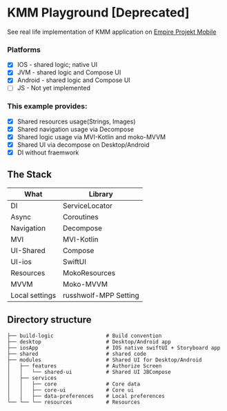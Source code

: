 # KMM Playground [Deprecated]

See real life implementation of KMM application on [Empire Projekt Mobile](https://github.com/makeevrserg/EmpireProjekt-Mobile)

### **Platforms**

- [x] IOS - shared logic; native UI
- [x] JVM - shared logic and Compose UI
- [x] Android - shared logic and Compose UI
- [ ] JS - Not yet implemented

### This example provides:

- [x] Shared resources usage(Strings, Images)
- [x] Shared navigation usage via Decompose
- [x] Shared logic usage via MVI-Kotlin and moko-MVVM
- [x] Shared UI via decompose on Desktop/Android
- [x] DI without fraemwork

## The Stack

| What           | Library               |
|----------------|-----------------------|
| DI             | ServiceLocator        |
| Async          | Coroutines            |
| Navigation     | Decompose             |
| MVI            | MVI-Kotlin            |
| UI-Shared      | Compose               |
| UI-ios         | SwiftUI               |
| Resources      | MokoResources         |
| MVVM           | Moko-MVVM             |
| Local settings | russhwolf-MPP Setting |

## Directory structure

    ├── build-logic                 # Build convention
    ├── desktop                     # Desktop/Android app
    ├── iosApp                      # IOS native swiftUI + Storyboard app
    ├── shared                      # shared code
    ├── modules                     # Shared UI for Desktop/Android
    │   ├── features                # Authorize Screen
    │   │   └── shared-ui           # Shared UI JBCompose
    │   ├── services            
    │   │   ├── core                # Core data
    │   │   ├── core-ui             # Core ui
    │   │   ├── data-preferences    # Local preferences  
    └── └── └── resources           # Resources
